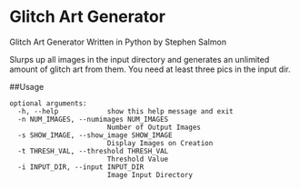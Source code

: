 # Glitch Art Generator
Glitch Art Generator Written in Python by Stephen Salmon

Slurps up all images in the input directory and generates an unlimited amount of glitch art from them.
You need at least three pics in the input dir.

##Usage

```
optional arguments:
  -h, --help            show this help message and exit
  -n NUM_IMAGES, --numimages NUM_IMAGES
                        Number of Output Images
  -s SHOW_IMAGE, --show_image SHOW_IMAGE
                        Display Images on Creation
  -t THRESH_VAL, --threshold THRESH_VAL
                        Threshold Value
  -i INPUT_DIR, --input INPUT_DIR
                        Image Input Directory
```
